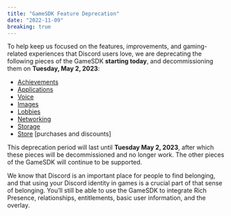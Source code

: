 ```yaml
---
title: "GameSDK Feature Deprecation"
date: "2022-11-09"
breaking: true
---
```


To help keep us focused on the features, improvements, and gaming-related experiences that Discord users love, we are deprecating the following pieces of the GameSDK **starting today**, and decommissioning them on **Tuesday, May 2, 2023**:

* [Achievements](#DOCS_DEVELOPER_TOOLS_GAME_SDK/achievements)
* [Applications](#DOCS_DEVELOPER_TOOLS_GAME_SDK/applications)
* [Voice](#DOCS_DEVELOPER_TOOLS_GAME_SDK/voice)
* [Images](#DOCS_DEVELOPER_TOOLS_GAME_SDK/images)
* [Lobbies](#DOCS_DEVELOPER_TOOLS_GAME_SDK/lobbies)
* [Networking](#DOCS_DEVELOPER_TOOLS_GAME_SDK/networking)
* [Storage](#DOCS_DEVELOPER_TOOLS_GAME_SDK/storage)
* [Store](#DOCS_DEVELOPER_TOOLS_GAME_SDK/store) \[purchases and discounts]

This deprecation period will last until **Tuesday May 2, 2023**, after which these pieces will be decommissioned and no longer work. The other pieces of the GameSDK will continue to be supported.

We know that Discord is an important place for people to find belonging, and that using your Discord identity in games is a crucial part of that sense of belonging. You’ll still be able to use the GameSDK to integrate Rich Presence, relationships, entitlements, basic user information, and the overlay.
